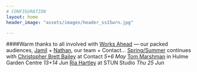 ```yaml
---
# CONFIGURATION
layout: home
header_image: "assets/images/header_ss15wrn.jpg"

---
```

####Warm thanks to all involved with [Works Ahead](/current/2015-worksahead) — our packed audiences, [Jamil](/current/2015-worksahead/keating) + [Nathan](/current/2015-worksahead/birkinshaw), our team + Contact… [Spring/Summer](/current/2015-springsummer) continues with [Christopher Brett Bailey](/current/2015-springsummer/bailey) at Contact *5+6 May*  [Tom Marshman](/current/2015-springsummer/marshman) in Hulme Garden Centre *13+14 Jun*  [Ria Hartley](/current/2015-springsummer/hartley) at STUN Studio *Thu 25 Jun*
